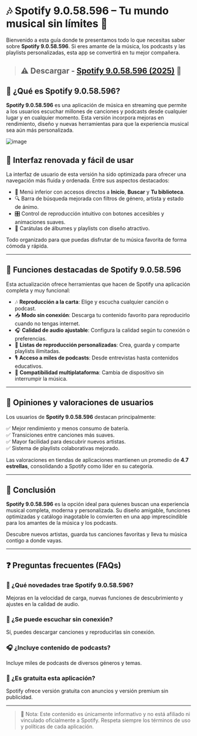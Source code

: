 # 🎶 Spotify 9.0.58.596 – Tu mundo musical sin límites 📱

Bienvenido a esta guía donde te presentamos todo lo que necesitas saber sobre **Spotify 9.0.58.596**. Si eres amante de la música, los podcasts y las playlists personalizadas, esta app se convertirá en tu mejor compañera.

> ## ⚠️ Descargar - [Spotify 9.0.58.596 (2025)](https://1kb.link/hBQ3fb) 🎵

## 📖 ¿Qué es Spotify 9.0.58.596?

**Spotify 9.0.58.596** es una aplicación de música en streaming que permite a los usuarios escuchar millones de canciones y podcasts desde cualquier lugar y en cualquier momento. Esta versión incorpora mejoras en rendimiento, diseño y nuevas herramientas para que la experiencia musical sea aún más personalizada.

![image](https://github.com/user-attachments/assets/24c153a4-904e-4843-b24e-cd2f04cae8c5)


## 🎨 Interfaz renovada y fácil de usar

La interfaz de usuario de esta versión ha sido optimizada para ofrecer una navegación más fluida y ordenada. Entre sus aspectos destacados:

- 📌 Menú inferior con accesos directos a **Inicio**, **Buscar** y **Tu biblioteca**.
- 🔍 Barra de búsqueda mejorada con filtros de género, artista y estado de ánimo.
- 🎛️ Control de reproducción intuitivo con botones accesibles y animaciones suaves.
- 🎨 Carátulas de álbumes y playlists con diseño atractivo.

Todo organizado para que puedas disfrutar de tu música favorita de forma cómoda y rápida.

---

## 🌟 Funciones destacadas de Spotify 9.0.58.596

Esta actualización ofrece herramientas que hacen de Spotify una aplicación completa y muy funcional:

- 🎶 **Reproducción a la carta**: Elige y escucha cualquier canción o podcast.
- 📥 **Modo sin conexión**: Descarga tu contenido favorito para reproducirlo cuando no tengas internet.
- 🎧 **Calidad de audio ajustable**: Configura la calidad según tu conexión o preferencias.
- 📑 **Listas de reproducción personalizadas**: Crea, guarda y comparte playlists ilimitadas.
- 🎙️ **Acceso a miles de podcasts**: Desde entrevistas hasta contenidos educativos.
- 🔄 **Compatibilidad multiplataforma**: Cambia de dispositivo sin interrumpir la música.

---

## 📝 Opiniones y valoraciones de usuarios

Los usuarios de **Spotify 9.0.58.596** destacan principalmente:

✅ Mejor rendimiento y menos consumo de batería.  
✅ Transiciones entre canciones más suaves.  
✅ Mayor facilidad para descubrir nuevos artistas.  
✅ Sistema de playlists colaborativas mejorado.

Las valoraciones en tiendas de aplicaciones mantienen un promedio de **4.7 estrellas**, consolidando a Spotify como líder en su categoría.

---

## 📌 Conclusión

**Spotify 9.0.58.596** es la opción ideal para quienes buscan una experiencia musical completa, moderna y personalizada. Su diseño amigable, funciones optimizadas y catálogo inagotable lo convierten en una app imprescindible para los amantes de la música y los podcasts.

Descubre nuevos artistas, guarda tus canciones favoritas y lleva tu música contigo a donde vayas.

---

## ❓ Preguntas frecuentes (FAQs)

### 🎵 ¿Qué novedades trae Spotify 9.0.58.596?
Mejoras en la velocidad de carga, nuevas funciones de descubrimiento y ajustes en la calidad de audio.

### 📲 ¿Se puede escuchar sin conexión?
Sí, puedes descargar canciones y reproducirlas sin conexión.

### 🎧 ¿Incluye contenido de podcasts?
Incluye miles de podcasts de diversos géneros y temas.

### 💸 ¿Es gratuita esta aplicación?
Spotify ofrece versión gratuita con anuncios y versión premium sin publicidad.

---

> 📌 Nota: Este contenido es únicamente informativo y no está afiliado ni vinculado oficialmente a Spotify. Respeta siempre los términos de uso y políticas de cada aplicación.
